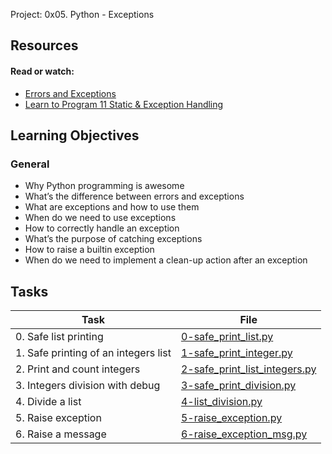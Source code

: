  Project: 0x05. Python - Exceptions

## Resources

#### Read or watch:

* [Errors and Exceptions](https://intranet.alxswe.com/rltoken/Yj7sDOzmKwICSHr7WEAW3A)
* [Learn to Program 11 Static & Exception Handling](https://intranet.alxswe.com/rltoken/xASzXarhF1sBhzYkJ14LvQ)
## Learning Objectives

### General

* Why Python programming is awesome 
* What’s the difference between errors and exceptions
* What are exceptions and how to use them
* When do we need to use exceptions
* How to correctly handle an exception
* What’s the purpose of catching exceptions
* How to raise a builtin exception
* When do we need to implement a clean-up action after an exception
## Tasks

| Task | File |
| ---- | ---- |
| 0. Safe list printing | [0-safe_print_list.py](./0-safe_print_list.py) |
| 1. Safe printing of an integers list | [1-safe_print_integer.py](./1-safe_print_integer.py) |
| 2. Print and count integers | [2-safe_print_list_integers.py](./2-safe_print_list_integers.py) |
| 3. Integers division with debug | [3-safe_print_division.py](./3-safe_print_division.py) |
| 4. Divide a list | [4-list_division.py](./4-list_division.py) |
| 5. Raise exception | [5-raise_exception.py](./5-raise_exception.py) |
| 6. Raise a message | [6-raise_exception_msg.py](./6-raise_exception_msg.py) |

